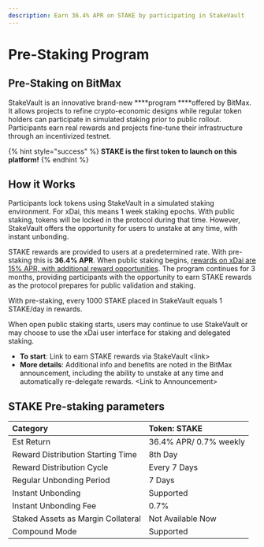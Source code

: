 ```yaml
---
description: Earn 36.4% APR on STAKE by participating in StakeVault
---
```


# Pre-Staking Program

## Pre-Staking on BitMax

StakeVault is an innovative brand-new ****program ****offered by BitMax. It allows projects to refine crypto-economic designs while regular token holders can participate in simulated staking prior to public rollout. Participants earn real rewards and projects fine-tune their infrastructure through an incentivized testnet. 

{% hint style="success" %}
**STAKE is the first token to launch on this platform!**
{% endhint %}

## **How it Works**

Participants lock tokens using StakeVault in a simulated staking environment. For xDai, this means 1 week staking epochs. With public staking, tokens will be locked in the protocol during that time. However, StakeVault offers the opportunity for users to unstake at any time, with instant unbonding.

STAKE rewards are provided to users at a predetermined rate. With pre-staking this is **36.4% APR**. When public staking begins, [rewards on xDai are 15% APR, with additional reward opportunities](../stake-reward-mechanics/rewards-in-a-dual-token-environment.md). The program continues for 3 months, providing participants with the opportunity to earn STAKE rewards as the protocol prepares for public validation and staking.

With pre-staking,  every 1000 STAKE placed in StakeVault equals 1 STAKE/day in rewards.

When open public staking starts, users may continue to use StakeVault or may choose to use the xDai user interface for staking and delegated staking.

* **To start**:  Link to earn STAKE rewards via StakeVault &lt;link&gt;
* **More details**: Additional info and benefits are noted in the BitMax announcement, including the ability to unstake at any time and automatically re-delegate rewards. &lt;Link to Announcement&gt;

## STAKE Pre-staking parameters

| Category | Token: STAKE |
| :--- | :--- |
| Est Return | 36.4% APR/ 0.7% weekly |
| Reward Distribution Starting Time | 8th Day |
| Reward Distribution Cycle | Every 7 Days |
| Regular Unbonding Period | 7 Days |
| Instant Unbonding | Supported |
| Instant Unbonding Fee | 0.7% |
| Staked Assets as Margin Collateral | Not Available Now |
| Compound Mode | Supported |

   
  
  


